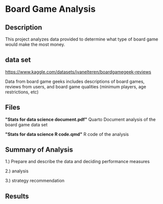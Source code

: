 # Board Game Analysis

## Description

This project analyzes data provided to determine what type of board game would make the most money.

## data set
https://www.kaggle.com/datasets/jvanelteren/boardgamegeek-reviews

Data from board game geeks includes descriptions of board games, reviews from users, and board game qualities (minimum players, age restrictions, etc)

## Files
**"Stats for data science document.pdf"** Quarto Document analysis of the board game data set

**"Stats for data science R code.qmd"** R code of the analysis
## Summary of Analysis

1.) Prepare and describe the data and deciding performance measures

2.) analysis

3.) strategy recommendation

## Results
